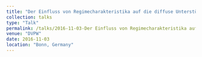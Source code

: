 ```yaml
---
title: "Der Einfluss von Regimecharakteristika auf die diffuse Unterstützung des Staates"
collection: talks
type: "Talk"
permalink: /talks/2016-11-03-Der Einfluss von Regimecharakteristika auf die diffuse Unterstützung des Staates
venue: "DVPW"
date: 2016-11-03
location: "Bonn, Germany"
---
```

